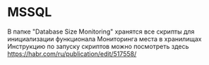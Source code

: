# MSSQL
В папке "Database Size Monitoring" хранятся все скрипты для инициализации функционала  Мониторинга места в хранилищах
Инструкцию по запуску скриптов можно посмотреть здесь 
https://habr.com/ru/publication/edit/517558/

